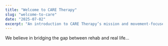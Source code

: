 ```yaml
---
title: "Welcome to CARE Therapy"
slug: "welcome-to-care"
date: "2025-07-02"
excerpt: "An introduction to CARE Therapy’s mission and movement-focused approach."
---
```


We believe in bridging the gap between rehab and real life...